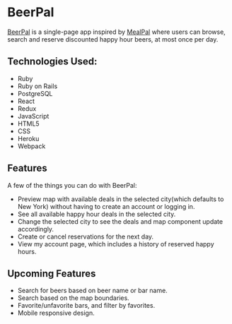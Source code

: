 # BeerPal
[BeerPal](https://beer-pal.herokuapp.com/#/) is a single-page app inspired by [MealPal](https://mealpal.com/) where users can browse, search and reserve discounted happy hour beers, at most once per day.

 ## Technologies Used:
* Ruby
* Ruby on Rails
* PostgreSQL
* React
* Redux
* JavaScript
* HTML5
* CSS
* Heroku
* Webpack

 ## Features

 A few of the things you can do with BeerPal:

 * Preview map with available deals in the selected city(which defaults to New York) without having to create an account or logging in.
* See all available happy hour deals in the selected city.
* Change the selected city to see the deals and map component update accordingly.
* Create or cancel reservations for the next day.
* View my account page, which includes a history of reserved happy hours.


 ## Upcoming Features
* Search for beers based on beer name or bar name.
* Search based on the map boundaries.
* Favorite/unfavorite bars, and filter by favorites.
* Mobile responsive design.

